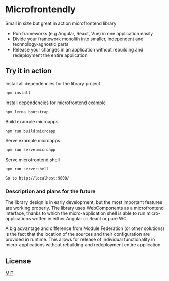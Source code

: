 # Microfrontendly

Small in size but great in action microfrontend library
* Run frameworks (e.g Angular, React, Vue) in one application easily
* Divide your framework monolith into smaller, independent and technology-agnostic parts
* Release your changes in an application without rebuilding and redeployment the entire application

## Try it in action 

Install all dependencies for the library project
```bash
npm install
```

Install dependencies for microfrontend example
```bash
npx lerna bootstrap
```

Build example microapps
```bash
npm run build:microapp
```

Serve example microapps
```bash
npm run serve:microapp
```

Serve  microfrontend shell
```bash
npm run serve:shell
```

```bash
Go to http://localhost:9000/
```

### Description and plans for the future

The library design is in early development, but the most important features are working properly. The library uses WebComponents as a microfrontend interface, thanks to which the micro-application shell is able to run micro-applications written in either Angular or React or pure WC.

A big advantage and difference from Module Federation (or other solutions) is the fact that the location of the sources and their configuration are provided in runtime. This allows for release of individual functionality in micro-applications without rebuilding and redeployment entire application.

## License
[MIT](https://choosealicense.com/licenses/mit/)
